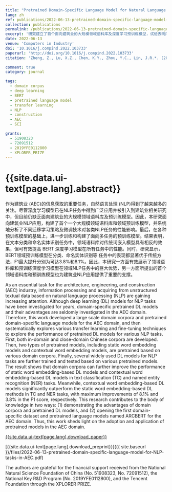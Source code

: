 ```yaml
---
title: "Pretrained Domain-Specific Language Model for Natural Language Processing Tasks in the AEC Domain"
lang: zh
ref: publications/2022-06-13-pretrained-domain-specific-language-model-for-NLP-tasks-in-AEC
collection: publications
permalink: /publications/2022-06-13-pretrained-domain-specific-language-model-for-NLP-tasks-in-AEC
excerpt: '研究建立了首个面向建筑业的大规模领域语料库及深度学习预训练模型，试验表明所提出的预训练模型在文本分类、命名实体识别等多个领域任务中表现优异，F2最高提升8.1%，为行业知识图谱研究及应用提供了重要支撑'
date: 2022-06-13
venue: 'Computers in Industry'
doi: '10.1016/j.compind.2022.103733'
paperurl: 'http://doi.org/10.1016/j.compind.2022.103733'
citation: 'Zheng, Z., Lu, X.Z., Chen, K.Y., Zhou, Y.C., Lin, J.R.*. (2022). Pretrained Domain-Specific Language Model for Natural Language Processing Tasks in the AEC Domain. <i>Computers in Industry</i>, 142, 103733. doi: 10.1016/j.compind.2022.103733'

comment: true
category: journal

tags: 
  - domain corpus
  - deep learning
  - BERT
  - pretrained language model
  - transfer learning
  - NLP
  - construction
  - AEC
  - SCI

grants:
  - 51908323
  - 72091512
  - 2019YFE0112800
  - XPLORER_PRIZE
---
```



{{site.data.ui-text[page.lang].abstract}}
====

作为建筑业 (AEC)的信息获取的重要任务，自然语言处理 (NLP)得到了越来越多的关注。尽管深度学习模型已在NLP任务中得到广泛应用并被引入到建筑业相关研究中，但目前仍缺乏面向建筑业的大规模领域语料库及预训练模型。因此，本研究面向建筑业NLP应用，构建了首个一个大规模领域语料库和领域预训练模型，并系统地分析了不同迁移学习策略及微调技术对各类NLP任务的性能影响。最后，在各种预训练模型的基础上，进一步训练和构建了面向多任务的预训练模型。结果表明，在文本分类和命名实体识别任务中，领域语料库对传统词嵌入模型具有相反的效果，但可有效提高 BERT 深度学习模型在所有任务中的性能。同时，研究显示，BERT领域预训练模型在分类、命名实体识别等 任务中的表现都显著优于传统方法，F1最大提升分别为可达3.8%和8.1%。因此，本研究一方面有效展示了领域语料库和预训练深度学习模型在领域NLP任务中的巨大优势，另一方面所提出的首个领域语料库和预训练模型也为建筑业NLP应用提供了重要的支撑。


As an essential task for the architecture, engineering, and construction (AEC) industry, information processing and acquiring from unstructured textual data based on natural language processing (NLP) are gaining increasing attention. Although deep learning (DL) models for NLP tasks have been investigated for years, domain-specific pretrained DL models and their advantages are seldomly investigated in the AEC domain. Therefore, this work developed a large scale domain corpora and pretrained domain-specific language models for the AEC domain, and then systematically explores various transfer learning and fine-tuning techniques to explore the performance of pretrained DL models for various NLP tasks. First, both in-domain and close-domain Chinese corpora are developed. Then, two types of pretrained models, including static word embedding models and contextual word embedding models, are pretrained based on various domain corpora. Finally, several widely used DL models for NLP tasks are further trained and tested based on various pretrained models. The result shows that domain corpora can further improve the performance of static word embedding-based DL models and contextual word embedding-based DL models in text classification (TC) and named entity recognition (NER) tasks. Meanwhile, contextual word embedding-based DL models significantly outperform the static word embedding-based DL methods in TC and NER tasks, with maximum improvements of 8.1% and 3.8% in the F1 score, respectively. This research contributes to the body of knowledge in two ways: (1) demonstrating the advantages of domain corpora and pretrained DL models, and (2) opening the first domain-specific dataset and pretrained language models named ARCBERT for the AEC domain. Thus, this work sheds light on the adoption and application of pretrained models in the AEC domain.

[{{site.data.ui-text[page.lang].download_paper}}]({{page.paperurl}})

[{{site.data.ui-text[page.lang].download_preprint}}]({{ site.baseurl }}/files/2022-06-13-pretrained-domain-specific-language-model-for-NLP-tasks-in-AEC.pdf)

The  authors  are  grateful  for  the  financial  support  received  from  the  National  Natural  Science Foundation  of  China  (No.  51908323,  No.  72091512),  the  National  Key  R&D  Program  (No. 2019YFE0112800), and the Tencent Foundation through the XPLORER PRIZE. 


